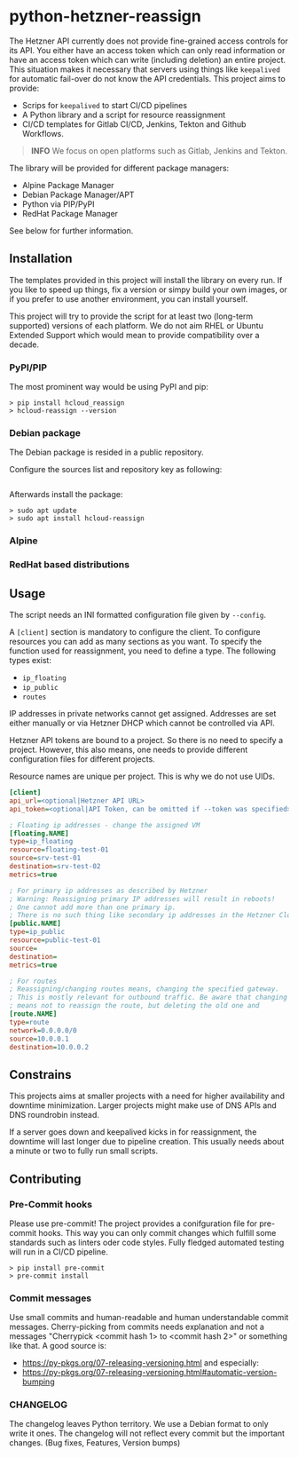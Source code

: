 # python-hetzner-reassign

The Hetzner API currently does not provide fine-grained access controls for its API. You either have an access token
which can only read information or have an access token which can write (including deletion) an entire project.
This situation makes it necessary that servers using things like `keepalived` for automatic fail-over do not know the API
credentials.
This project aims to provide:
- Scrips for `keepalived` to start CI/CD pipelines
- A Python library and a script for resource reassignment
- CI/CD templates for Gitlab CI/CD, Jenkins, Tekton and Github Workflows.

> **INFO**
> We focus on open platforms such as Gitlab, Jenkins and Tekton.

The library will be provided for different package managers:
- Alpine Package Manager
- Debian Package Manager/APT
- Python via PIP/PyPI
- RedHat Package Manager

See below for further information.

## Installation

The templates provided in this project will install the library on every run. If you like to speed up things, fix a version
or simpy build your own images, or if you prefer to use another environment, you can install yourself.

This project will try to provide the script for at least two (long-term supported) versions of each platform.
We do not aim RHEL or Ubuntu Extended Support which would mean to provide compatibility over a decade.

### PyPI/PIP

The most prominent way would be using PyPI and pip:

```shell
> pip install hcloud_reassign
> hcloud-reassign --version
```

### Debian package

The Debian package is resided in a public repository.

Configure the sources list and repository key as following:
```shell
```

Afterwards install the package:
```shell
> sudo apt update
> sudo apt install hcloud-reassign
```

### Alpine

### RedHat based distributions

## Usage

The script needs an INI formatted configuration file given by `--config`.

A `[client]` section is mandatory to configure the client.
To configure resources you can add as many sections as you want. To specify the function used for reassignment, you need
to define a type. The following types exist:
- `ip_floating`
- `ip_public`
- `routes`

IP addresses in private networks cannot get assigned. Addresses are set either manually or via Hetzner DHCP which cannot
be controlled via API.

Hetzner API tokens are bound to a project. So there is no need to specify a project. However, this also means, one needs
to provide different configuration files for different projects.

Resource names are unique per project. This is why we do not use UIDs. 

```ini
[client]
api_url=<optional|Hetzner API URL>
api_token=<optional|API Token, can be omitted if --token was specified>

; Floating ip addresses - change the assigned VM
[floating.NAME]
type=ip_floating
resource=floating-test-01
source=srv-test-01
destination=srv-test-02
metrics=true

; For primary ip addresses as described by Hetzner
; Warning: Reassigning primary IP addresses will result in reboots!
; One cannot add more than one primary ip. 
; There is no such thing like secondary ip addresses in the Hetzner Cloud.
[public.NAME]
type=ip_public
resource=public-test-01
source=
destination=
metrics=true

; For routes
; Reassigning/changing routes means, changing the specified gateway.
; This is mostly relevant for outbound traffic. Be aware that changing the standard gateway
; means not to reassign the route, but deleting the old one and 
[route.NAME]
type=route
network=0.0.0.0/0
source=10.0.0.1
destination=10.0.0.2
```

## Constrains

This projects aims at smaller projects with a need for higher availability and downtime minimization.
Larger projects might make use of DNS APIs and DNS roundrobin instead.

If a server goes down and keepalived kicks in for reassignment, the downtime will last longer due to pipeline creation.
This usually needs about a minute or two to fully run small scripts.

## Contributing

### Pre-Commit hooks

Please use pre-commit!
The project provides a conifguration file for pre-commit hooks. This way you can only commit changes which fulfill some
standards such as linters oder code styles.
Fully fledged automated testing will run in a CI/CD pipeline.

```shell
> pip install pre-commit
> pre-commit install
```

### Commit messages

Use small commits and human-readable and human understandable commit messages. Cherry-picking from commits needs
explanation and not a messages "Cherrypick <commit hash 1> to <commit hash 2>" or something like that.
A good source is:
- https://py-pkgs.org/07-releasing-versioning.html
and especially:
- https://py-pkgs.org/07-releasing-versioning.html#automatic-version-bumping


### CHANGELOG

The changelog leaves Python territory. We use a Debian format to only write it ones.
The changelog will not reflect every commit but the important changes. (Bug fixes, Features, Version bumps)
